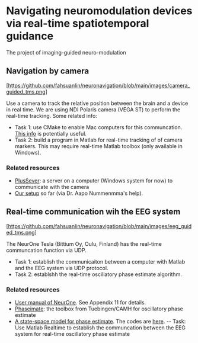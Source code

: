# Navigating neuromodulation devices via real-time spatiotemporal guidance

The project of imaging-guided neuro-modulation

## Navigation by camera
[https://github.com/fahsuanlin/neuronavigation/blob/main/images/camera_guided_tms.png]

Use a camera to track the relative position between the brain and a device in real time. We are using NDI Polaris camera (VEGA ST) to perform the real-time tracking. Some related info:

- Task 1: use CMake to enable Mac computers for this communcation. [This info](https://github.com/PlusToolkit/PlusBuild) is potentially useful.
- Task 2: build a program in Matlab for real-time tracking of of camera markers. This may require real-time Matlab toolbox (only available in Windows).

### Related resources
- [PlusSever](https://github.com/PlusToolkit/PlusLib): a server on a computer (Windows system for now) to communicate with the camera
- [Our setup](https://github.com/fahsuanlin/labmanual/wiki/27.-Connec-to-Polaris-Vega-camera) so far (via Dr. Aapo Nummenmma's help).

## Real-time communication wih the EEG system

[https://github.com/fahsuanlin/neuronavigation/blob/main/images/eeg_guided_tms.png]


The NeurOne Tesla (Bittium Oy, Oulu, Finland) has the real-time communcation function via UDP. 

- Task 1: establish the communicaiton between a computer with Matlab and the EEG system via UDP protocol.
- Task 2: establshh the real-time oscillatory phase estimate algorithm.

### Related resources
- [User manual of NeurOne](https://github.com/fahsuanlin/neuronavigation/blob/main/doc/NeurOne%20User%20Manual.pdf). See Appendix 11 for details.
- [Phaseimate](https://github.com/bnplab/phastimate): the toolbox from Tuebingen/CAMH for oscillatory phase estimate
- [A state-space model for phase estimate](https://elifesciences.org/articles/68803). The codes are [here](https://github.com/tne-lab/phase-calculator).
-- Task: Use Matlab Realtime to establish the communcation between the EEG system for real-time oscillatory phase estimate
